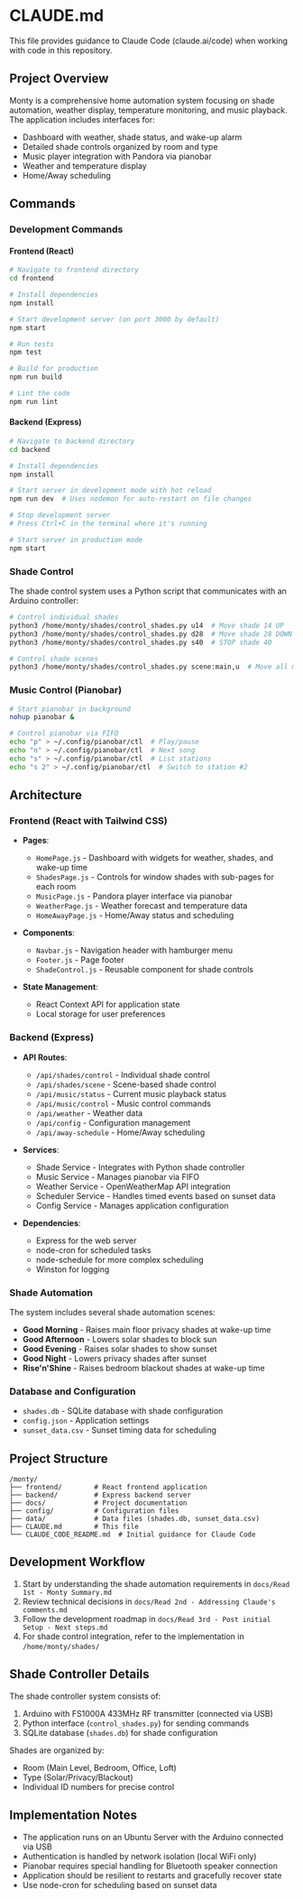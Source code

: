 # CLAUDE.md

This file provides guidance to Claude Code (claude.ai/code) when working with code in this repository.

## Project Overview

Monty is a comprehensive home automation system focusing on shade automation, weather display, temperature monitoring, and music playback. The application includes interfaces for:

- Dashboard with weather, shade status, and wake-up alarm
- Detailed shade controls organized by room and type
- Music player integration with Pandora via pianobar
- Weather and temperature display
- Home/Away scheduling

## Commands

### Development Commands

#### Frontend (React)
```bash
# Navigate to frontend directory
cd frontend

# Install dependencies
npm install

# Start development server (on port 3000 by default)
npm start

# Run tests
npm test

# Build for production
npm run build

# Lint the code
npm run lint
```

#### Backend (Express)
```bash
# Navigate to backend directory
cd backend

# Install dependencies
npm install

# Start server in development mode with hot reload
npm run dev  # Uses nodemon for auto-restart on file changes

# Stop development server
# Press Ctrl+C in the terminal where it's running

# Start server in production mode
npm start
```

### Shade Control

The shade control system uses a Python script that communicates with an Arduino controller:

```bash
# Control individual shades
python3 /home/monty/shades/control_shades.py u14  # Move shade 14 UP
python3 /home/monty/shades/control_shades.py d28  # Move shade 28 DOWN
python3 /home/monty/shades/control_shades.py s40  # STOP shade 40

# Control shade scenes
python3 /home/monty/shades/control_shades.py scene:main,u  # Move all main group shades UP
```

### Music Control (Pianobar)

```bash
# Start pianobar in background
nohup pianobar &

# Control pianobar via FIFO
echo "p" > ~/.config/pianobar/ctl  # Play/pause
echo "n" > ~/.config/pianobar/ctl  # Next song
echo "s" > ~/.config/pianobar/ctl  # List stations
echo "s 2" > ~/.config/pianobar/ctl  # Switch to station #2
```

## Architecture

### Frontend (React with Tailwind CSS)

- **Pages**:
  - `HomePage.js` - Dashboard with widgets for weather, shades, and wake-up time
  - `ShadesPage.js` - Controls for window shades with sub-pages for each room
  - `MusicPage.js` - Pandora player interface via pianobar
  - `WeatherPage.js` - Weather forecast and temperature data
  - `HomeAwayPage.js` - Home/Away status and scheduling

- **Components**:
  - `Navbar.js` - Navigation header with hamburger menu
  - `Footer.js` - Page footer
  - `ShadeControl.js` - Reusable component for shade controls

- **State Management**:
  - React Context API for application state
  - Local storage for user preferences

### Backend (Express)

- **API Routes**:
  - `/api/shades/control` - Individual shade control
  - `/api/shades/scene` - Scene-based shade control
  - `/api/music/status` - Current music playback status
  - `/api/music/control` - Music control commands
  - `/api/weather` - Weather data
  - `/api/config` - Configuration management
  - `/api/away-schedule` - Home/Away scheduling

- **Services**:
  - Shade Service - Integrates with Python shade controller
  - Music Service - Manages pianobar via FIFO
  - Weather Service - OpenWeatherMap API integration
  - Scheduler Service - Handles timed events based on sunset data
  - Config Service - Manages application configuration

- **Dependencies**:
  - Express for the web server
  - node-cron for scheduled tasks
  - node-schedule for more complex scheduling
  - Winston for logging

### Shade Automation

The system includes several shade automation scenes:

- **Good Morning** - Raises main floor privacy shades at wake-up time
- **Good Afternoon** - Lowers solar shades to block sun
- **Good Evening** - Raises solar shades to show sunset
- **Good Night** - Lowers privacy shades after sunset
- **Rise'n'Shine** - Raises bedroom blackout shades at wake-up time

### Database and Configuration

- `shades.db` - SQLite database with shade configuration
- `config.json` - Application settings
- `sunset_data.csv` - Sunset timing data for scheduling

## Project Structure

```
/monty/
├── frontend/        # React frontend application
├── backend/         # Express backend server
├── docs/            # Project documentation
├── config/          # Configuration files
├── data/            # Data files (shades.db, sunset_data.csv)
├── CLAUDE.md        # This file
└── CLAUDE_CODE_README.md  # Initial guidance for Claude Code
```

## Development Workflow

1. Start by understanding the shade automation requirements in `docs/Read 1st - Monty Summary.md`
2. Review technical decisions in `docs/Read 2nd - Addressing Claude's comments.md`
3. Follow the development roadmap in `docs/Read 3rd - Post initial Setup - Next steps.md`
4. For shade control integration, refer to the implementation in `/home/monty/shades/`

## Shade Controller Details

The shade controller system consists of:

1. Arduino with FS1000A 433MHz RF transmitter (connected via USB)
2. Python interface (`control_shades.py`) for sending commands
3. SQLite database (`shades.db`) for shade configuration

Shades are organized by:
- Room (Main Level, Bedroom, Office, Loft)
- Type (Solar/Privacy/Blackout)
- Individual ID numbers for precise control

## Implementation Notes

- The application runs on an Ubuntu Server with the Arduino connected via USB
- Authentication is handled by network isolation (local WiFi only)
- Pianobar requires special handling for Bluetooth speaker connection
- Application should be resilient to restarts and gracefully recover state
- Use node-cron for scheduling based on sunset data